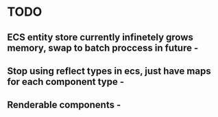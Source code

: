 # TODO

## ECS entity store currently infinetely grows memory, swap to batch proccess in future - 

## Stop using reflect types in ecs, just have maps for each component type -

## Renderable components - 
